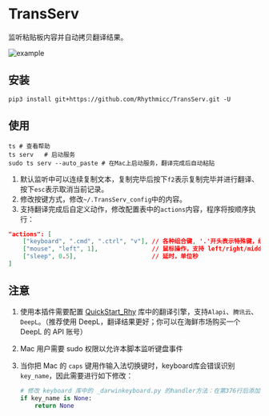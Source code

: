 # TransServ

监听粘贴板内容并自动拷贝翻译结果。

![example](https://cos.rhythmlian.cn/ImgBed/579ccb0a5e33aca05e88ee5928524788.png)

## 安装

```shell
pip3 install git+https://github.com/Rhythmicc/TransServ.git -U
```

## 使用

```shell
ts # 查看帮助
ts serv   # 启动服务
sudo ts serv --auto_paste # 在Mac上启动服务，翻译完成后自动粘贴
```

1. 默认监听中可以连续复制文本，复制完毕后按下`f2`表示复制完毕并进行翻译、按下`esc`表示取消当前记录。
2. 修改按键方式，修改`~/.TransServ_config`中的内容。
3. 支持翻译完成后自定义动作，修改配置表中的`actions`内容，程序将按顺序执行：

```json
"actions": [
    ["keyboard", ".cmd", ".ctrl", "v"], // 各种组合键, '.'开头表示特殊键，组合键长度不限
    ["mouse", "left", 1],               // 鼠标操作，支持 left/right/middle，1表示点击次数
    ["sleep", 0.5],                     // 延时，单位秒
]
```

## 注意

1. 使用本插件需要配置 [QuickStart_Rhy](https://github.com/Rhythmicc/qs) 库中的翻译引擎，支持`Alapi`、`腾讯云`、`DeepL`。（推荐使用 DeepL，翻译结果更好；你可以在海鲜市场购买一个 DeepL 的 API 账号）
2. Mac 用户需要 sudo 权限以允许本脚本监听键盘事件
3. 当你把 Mac 的 `caps` 键用作输入法切换键时，keyboard库会错误识别 `key_name`，因此需要进行如下修改：

    ```python
    # 修改 keyboard 库中的 _darwinkeyboard.py 的handler方法：在第376行后添加如下内容：
    if key_name is None:
        return None
    ```
